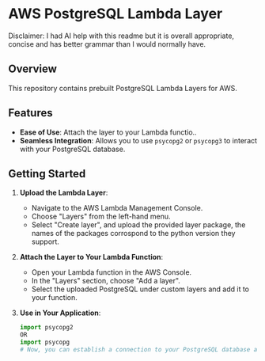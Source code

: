 # AWS PostgreSQL Lambda Layer 
Disclaimer:  I had AI help with this readme but it is overall appropriate, concise and has better grammar than I would normally have. 

## Overview
This repository contains prebuilt PostgreSQL Lambda Layers for AWS.

## Features
- **Ease of Use**: Attach the layer to your Lambda functio..
- **Seamless Integration**: Allows you to use `psycopg2` or `psycopg3` to interact with your PostgreSQL database.

## Getting Started
1. **Upload the Lambda Layer**:
   - Navigate to the AWS Lambda Management Console.
   - Choose "Layers" from the left-hand menu.
   - Select "Create layer", and upload the provided layer package, the names of the packages corrospond to the python version they support.

2. **Attach the Layer to Your Lambda Function**:
   - Open your Lambda function in the AWS Console.
   - In the "Layers" section, choose "Add a layer".
   - Select the uploaded PostgreSQL under custom layers and add it to your function.

3. **Use in Your Application**:
   ```python
   import psycopg2
   OR
   import psycopg
   # Now, you can establish a connection to your PostgreSQL database and execute SQL statements as usual.
